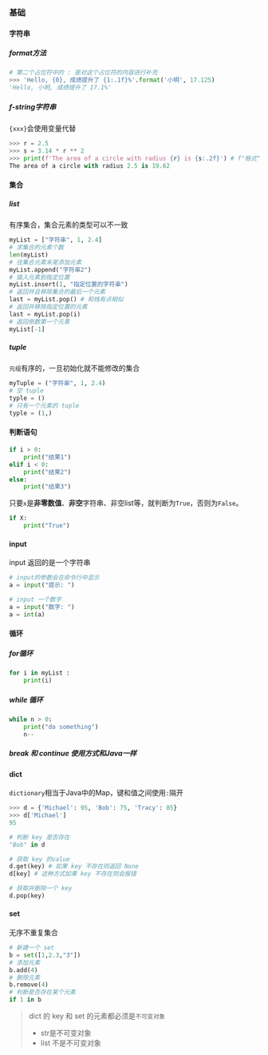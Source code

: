 ### 基础

#### 字符串

##### format方法

```python
# 第二个占位符中的 : 是对这个占位符的内容进行补充
>>> 'Hello, {0}, 成绩提升了 {1:.1f}%'.format('小明', 17.125)
'Hello, 小明, 成绩提升了 17.1%'
```

##### f-string字符串

`{xxx}`会使用变量代替

```python
>>> r = 2.5
>>> s = 3.14 * r ** 2
>>> print(f'The area of a circle with radius {r} is {s:.2f}') # f"格式"  
The area of a circle with radius 2.5 is 19.62
```

#### 集合

##### list

有序集合，集合元素的类型可以不一致

```python
myList = ["字符串", 1, 2.4]
# 求集合的元素个数
len(myList)
# 往集合元素末尾添加元素
myList.append("字符串2")
# 插入元素到指定位置
myList.insert(1, "指定位置的字符串")
# 返回并且移除集合的最后一个元素 
last = myList.pop() # 和栈有点相似
# 返回并移除指定位置的元素
last = myList.pop(i)
# 返回倒数第一个元素
myList[-1]
```

##### tuple

`元组`有序的，一旦初始化就不能修改的集合

```python
myTuple = ("字符串", 1, 2.4)
# 空 tuple 
typle = ()
# 只有一个元素的 tuple
typle = (1,)
```

#### 判断语句

```python
if i > 0:
    print("结果1")
elif i < 0:
    print("结果2")
else:
    print("结果3")
```

只要`x`是**非零数值**、**非空**字符串、非空list等，就判断为`True`，否则为`False`。

```python
if X:
    print("True")
```

#### input

input 返回的是一个字符串

```python
# input的参数会在命令行中显示
a = input("提示: ")

# input 一个数字
a = input("数字: ")
a = int(a)
```

#### 循环

##### for循环

```python
for i in myList :
    print(i)
```

##### while 循环

```python
while n > 0:
    print("do something")
    n--
```

##### break 和 continue 使用方式和Java一样

#### dict

`dictionary`相当于Java中的Map，键和值之间使用`:`隔开

```python
>>> d = {'Michael': 95, 'Bob': 75, 'Tracy': 85}
>>> d['Michael']
95

# 判断 key 是否存在
"Bob" in d

# 获取 key 的value
d.get(key) # 如果 key 不存在则返回 None
d[key] # 这种方式如果 key 不存在则会报错

# 获取并删除一个 key
d.pop(key)
```

#### set

无序不重复集合

```python
# 新建一个 set
b = set([1,2.3,"3"])
# 添加元素
b.add(4)
# 删除元素
b.remove(4)
# 判断是否存在某个元素
if 1 in b
```

> dict 的 key 和 set 的元素都必须是`不可变对象`
>
> - str是不可变对象
> - list 不是不可变对象